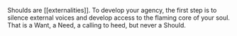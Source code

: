 Shoulds are [[externalities]]. To develop your agency, the first step is to silence external voices and develop access to the flaming core of your soul. That is a Want, a Need, a calling to heed, but never a Should.

